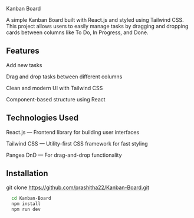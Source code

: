 
Kanban Board

A simple Kanban Board built with React.js and styled using Tailwind CSS.
This project allows users to easily manage tasks by dragging and dropping cards between columns like To Do, In Progress, and Done.


## Features

Add new tasks

Drag and drop tasks between different columns

Clean and modern UI with Tailwind CSS

Component-based structure using React


## Technologies Used

React.js — Frontend library for building user interfaces

Tailwind CSS — Utility-first CSS framework for fast styling

Pangea DnD — For drag-and-drop functionality
## Installation

git clone https://github.com/prashitha22/Kanban-Board.git

```bash
  cd Kanban-Board
  npm install
  npm run dev
```
    